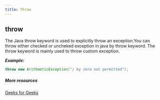 ```yaml
---
title: Throw
---
```


## throw
The Java throw keyword is used to explicitly throw an exception.You can throw either checked or uncheked exception in java by throw keyword. The throw keyword is mainly used to throw custom exception.

***Example:***
```java
throw new ArithmeticException("/ by zero not permitted");
```

##### More resources

[Geeks for Geeks](https://www.geeksforgeeks.org/throw-throws-java/)

